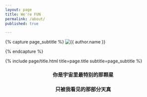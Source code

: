 ```yaml
---
layout: page
title: We're FUN
permalink: /about/
published: true

---
```


<div class="page" markdown="1">

{% capture page_subtitle %}
<img
    class="me"
    alt="{{ author.name }}"
    src="{{ site.author.photo | relative_url }}"
    srcset="{{ site.author.photo2x | relative_url }} 2x"
/>

{% endcapture %}

{% include page/title.html title=page.title subtitle=page_subtitle %}

### <center>你是宇宙里最特别的那颗星</center>

### <center>只被我看见的那部分天真</center>
<br/>
<br/>
<br/>
</div>
